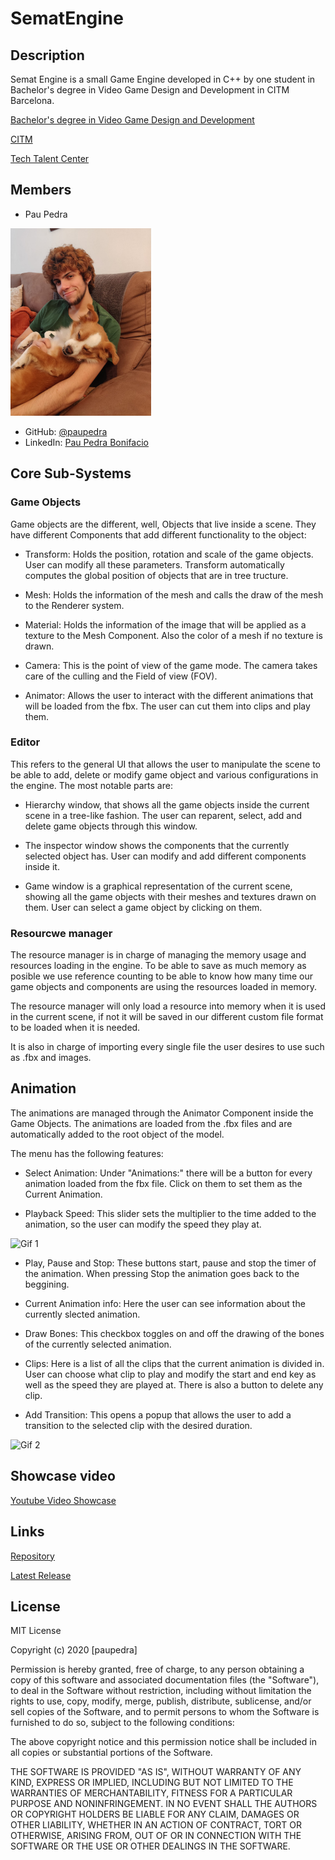 # SematEngine

## Description
Semat Engine is a small Game Engine developed in C++ by one student in Bachelor's degree in Video Game Design and Development in CITM Barcelona.

[Bachelor's degree in Video Game Design and Development](<https://www.citm.upc.edu/ing/estudis/graus-videojocs/>)

[CITM](<https://www.citm.upc.edu/>)

[Tech Talent Center](<https://www.talent.upc.edu/cat/school/ttc/>)

## Members

- Pau Pedra 

<img src="https://github.com/paupedra/SematEngine/blob/master/docs/Resources/Images/my_photo.jpeg?raw=true" alt= "Pau Pedra" height="300">

- GitHub: [@paupedra](https://github.com/paupedra)
- LinkedIn: [Pau Pedra Bonifacio](https://www.linkedin.com/in/pau-pedra-bonifacio/)

## Core Sub-Systems

### Game Objects

Game objects are the different, well, Objects that live inside a scene. They have different Components that add different functionality to the object:

- Transform: Holds the position, rotation and scale of the game objects. User can modify all these parameters. Transform automatically computes the global position of objects that are in tree tructure.

- Mesh: Holds the information of the mesh and calls the draw of the mesh to the Renderer system.

- Material: Holds the information of the image that will be applied as a texture to the Mesh Component. Also the color of a mesh if no texture is drawn.

- Camera: This is the point of view of the game mode. The camera takes care of the culling and the Field of view (FOV).

- Animator: Allows the user to interact with the different animations that will be loaded from the fbx. The user can cut them into clips and play them.

### Editor

This refers to the general UI that allows the user to manipulate the scene to be able to add, delete or modify game object and various configurations in the engine. The most notable parts are:

- Hierarchy window, that shows all the game objects inside the current scene in a tree-like fashion. The user can reparent, select, add and delete game objects through this window. 

- The inspector window shows the components that the currently selected object has. User can modify and add different components inside it.

- Game window is a graphical representation of the current scene, showing all the game objects with their meshes and textures drawn on them. User can select a game object by clicking on them.

### Resourcwe manager

The resource manager is in charge of managing the memory usage and resources loading in the engine. To be able to save as much memory as posible we use reference counting to be able to know how many time our game objects and components are using the resources loaded in memory. 

The resource manager will only load a resource into memory when it is used in the current scene, if not it will be saved in our different custom file format to be loaded when it is needed.

It is also in charge of importing every single file the user desires to use such as .fbx and images.

## Animation 

The animations are managed through the Animator Component inside the Game Objects. The animations are loaded from the .fbx files and are automatically added to the root object of the model.

The menu has the following features:

- Select Animation: Under "Animations:" there will be a button for every animation loaded from the fbx file. Click on them to set them as the Current Animation.

- Playback Speed: This slider sets the multiplier to the time added to the animation, so the user can modify the speed they play at.

<img src="https://github.com/paupedra/SematEngine/blob/master/docs/Resources/Gifs/GIF1.gif?raw=true" alt= "Gif 1" height="400">

- Play, Pause and Stop: These buttons start, pause and stop the timer of the animation. When pressing Stop the animation goes back to the beggining.

- Current Animation info: Here the user can see information about the currently slected animation.

- Draw Bones: This checkbox toggles on and off the drawing of the bones of the currently selected animation.

- Clips: Here is a list of all the clips that the current animation is divided in. User can choose what clip to play and modify the start and end key as well as the speed they are played at. There is also a button to delete any clip.

- Add Transition: This opens a popup that allows the user to add a transition to the selected clip with the desired duration.

<img src="https://github.com/paupedra/SematEngine/blob/master/docs/Resources/Gifs/GIF2.gif?raw=true" alt= "Gif 2" height="400">

## Showcase video

[Youtube Video Showcase](https://youtu.be/Fv5f06aJ8LU)

## Links

[Repository](https://github.com/paupedra/SematEngine)

[Latest Release](https://github.com/paupedra/SematEngine/releases)

## License

MIT License

Copyright (c) 2020 [paupedra]

Permission is hereby granted, free of charge, to any person obtaining a copy of this software and associated documentation files (the "Software"), to deal in the Software without restriction, including without limitation the rights to use, copy, modify, merge, publish, distribute, sublicense, and/or sell copies of the Software, and to permit persons to whom the Software is furnished to do so, subject to the following conditions:

The above copyright notice and this permission notice shall be included in all copies or substantial portions of the Software.

THE SOFTWARE IS PROVIDED "AS IS", WITHOUT WARRANTY OF ANY KIND, EXPRESS OR IMPLIED, INCLUDING BUT NOT LIMITED TO THE WARRANTIES OF MERCHANTABILITY, FITNESS FOR A PARTICULAR PURPOSE AND NONINFRINGEMENT. IN NO EVENT SHALL THE AUTHORS OR COPYRIGHT HOLDERS BE LIABLE FOR ANY CLAIM, DAMAGES OR OTHER LIABILITY, WHETHER IN AN ACTION OF CONTRACT, TORT OR OTHERWISE, ARISING FROM, OUT OF OR IN CONNECTION WITH THE SOFTWARE OR THE USE OR OTHER DEALINGS IN THE SOFTWARE.